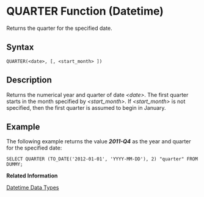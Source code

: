 <!-- loio20e62fe875191014b78bd015a16966fb -->

# QUARTER Function \(Datetime\)

Returns the quarter for the specified date.



<a name="loio20e62fe875191014b78bd015a16966fb__sql_function_quarter_1sql_function_quarter_syntax"/>

## Syntax

```
QUARTER(<date>, [, <start_month> ])
```



<a name="loio20e62fe875191014b78bd015a16966fb__sql_function_quarter_1sql_function_quarter_description"/>

## Description

Returns the numerical year and quarter of date *<date\>*. The first quarter starts in the month specified by *<start\_month\>*. If *<start\_month\>* is not specified, then the first quarter is assumed to begin in January.



<a name="loio20e62fe875191014b78bd015a16966fb__sql_function_quarter_1sql_function_quarter_examples"/>

## Example

The following example returns the value ***2011-Q4*** as the year and quarter for the specified date:

```
SELECT QUARTER (TO_DATE('2012-01-01', 'YYYY-MM-DD'), 2) "quarter" FROM DUMMY;
```

**Related Information**  


[Datetime Data Types](../datetime-data-types-3f81ccc.md "Datetime data types are used to store date and time information.")

